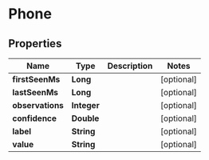 

# Phone


## Properties

| Name | Type | Description | Notes |
|------------ | ------------- | ------------- | -------------|
|**firstSeenMs** | **Long** |  |  [optional] |
|**lastSeenMs** | **Long** |  |  [optional] |
|**observations** | **Integer** |  |  [optional] |
|**confidence** | **Double** |  |  [optional] |
|**label** | **String** |  |  [optional] |
|**value** | **String** |  |  [optional] |



